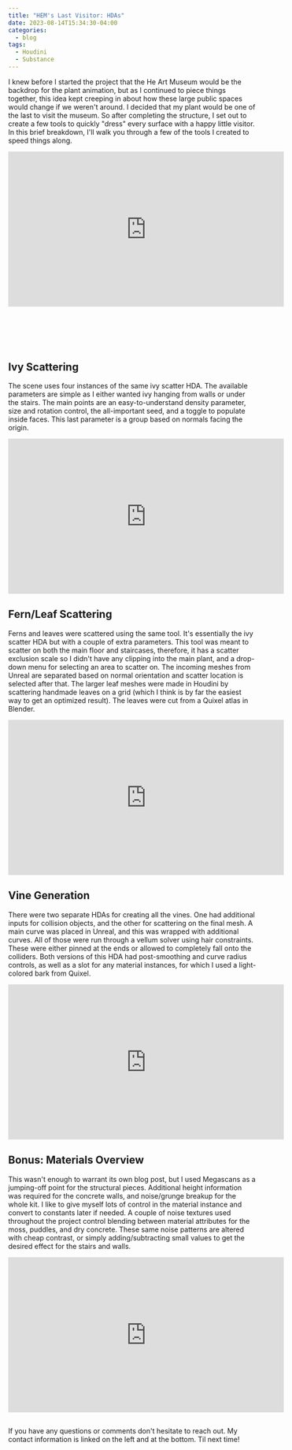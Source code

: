 ```yaml
---
title: "HEM's Last Visitor: HDAs"
date: 2023-08-14T15:34:30-04:00
categories:
  - blog
tags:
  - Houdini
  - Substance
---
```


I knew before I started the project that the He Art Museum would be the backdrop for the plant animation, but as I continued to piece things together, this idea kept creeping in about how these large public spaces would change if we weren't around. I decided that my plant would be one of the last to visit the museum. So after completing the structure, I set out to create a few tools to quickly "dress" every surface with a happy little visitor. In this brief breakdown, I'll walk you through a few of the tools I created to speed things along.

<iframe width="560" height="315" src="https://www.youtube.com/embed/RWa-IMMJHwo" title="YouTube video player" frameborder="0" allow="accelerometer; autoplay; clipboard-write; encrypted-media; gyroscope; picture-in-picture; web-share" allowfullscreen></iframe>

<div style="clear: both;">
    <h2></h2>
    <p></p>
</div>
<br>
<br>
<br>

<div style="clear: both;">
    <h2>Ivy Scattering</h2>
    <p>The scene uses four instances of the same ivy scatter HDA. The available parameters are simple as I either wanted ivy hanging from walls or under the stairs. The main points are an easy-to-understand density parameter, size and rotation control, the all-important seed, and a toggle to populate inside faces. This last parameter is a group based on normals facing the origin.</p>
</div>

<iframe width="560" height="315" src="https://www.youtube.com/embed/uS5XyUBHr0Y" title="YouTube video player" frameborder="0" allow="accelerometer; autoplay; clipboard-write; encrypted-media; gyroscope; picture-in-picture; web-share" allowfullscreen></iframe>



<div style="clear: both;">
    <h2>Fern/Leaf Scattering</h2>
    <p>Ferns and leaves were scattered using the same tool. It's essentially the ivy scatter HDA but with a couple of extra parameters. This tool was meant to scatter on both the main floor and staircases, therefore, it has a scatter exclusion scale so I didn't have any clipping into the main plant, and a drop-down menu for selecting an area to scatter on. The incoming meshes from Unreal are separated based on normal orientation and scatter location is selected after that. The larger leaf meshes were made in Houdini by scattering handmade leaves on a grid (which I think is by far the easiest way to get an optimized result). The leaves were cut from a Quixel atlas in Blender. </p>
</div>

<iframe width="560" height="315" src="https://www.youtube.com/embed/Jdz42H3bdbU" title="YouTube video player" frameborder="0" allow="accelerometer; autoplay; clipboard-write; encrypted-media; gyroscope; picture-in-picture; web-share" allowfullscreen></iframe>



<div style="clear: both;">
    <h2>Vine Generation</h2>
    <p>There were two separate HDAs for creating all the vines. One had additional inputs for collision objects, and the other for scattering on the final mesh. A main curve was placed in Unreal, and this was wrapped with additional curves. All of those were run through a vellum solver using hair constraints. These were either pinned at the ends or allowed to completely fall onto the colliders. Both versions of this HDA had post-smoothing and curve radius controls, as well as a slot for any material instances, for which I used a light-colored bark from Quixel.</p>
</div>

<iframe width="560" height="315" src="https://www.youtube.com/embed/TagYh-tuoCM" title="YouTube video player" frameborder="0" allow="accelerometer; autoplay; clipboard-write; encrypted-media; gyroscope; picture-in-picture; web-share" allowfullscreen></iframe>



<div style="clear: both;">
    <h2>Bonus: Materials Overview</h2>
    <p>This wasn't enough to warrant its own blog post, but I used Megascans as a jumping-off point for the structural pieces. Additional height information was required for the concrete walls, and noise/grunge breakup for the whole kit. I like to give myself lots of control in the material instance and convert to constants later if needed. A couple of noise textures used throughout the project control blending between material attributes for the moss, puddles, and dry concrete. These same noise patterns are altered with cheap contrast, or simply adding/subtracting small values to get the desired effect for the stairs and walls.</p>
</div>

<iframe width="560" height="315" src="https://www.youtube.com/embed/_fWKdqvzUfM" title="YouTube video player" frameborder="0" allow="accelerometer; autoplay; clipboard-write; encrypted-media; gyroscope; picture-in-picture; web-share" allowfullscreen></iframe>





<div style="clear: both;">
    <h2></h2>
    <p>If you have any questions or comments don't hesitate to reach out. My contact information is linked on the left and at the bottom. Til next time!</p>
</div>

